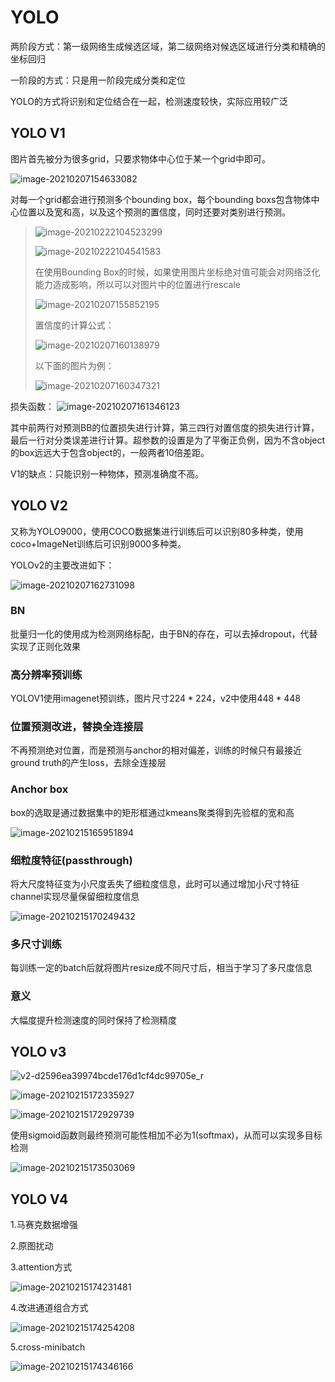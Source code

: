 # YOLO

两阶段方式：第一级网络生成候选区域，第二级网络对候选区域进行分类和精确的坐标回归

一阶段的方式：只是用一阶段完成分类和定位

YOLO的方式将识别和定位结合在一起，检测速度较快，实际应用较广泛

## YOLO V1

图片首先被分为很多grid，只要求物体中心位于某一个grid中即可。

![image-20210207154633082](image-20210207154633082.png)



对每一个grid都会进行预测多个bounding box，每个bounding boxs包含物体中心位置以及宽和高，以及这个预测的置信度，同时还要对类别进行预测。

> ![image-20210222104523299](image-20210222104523299.png)
>
> ![image-20210222104541583](image-20210222104541583.png)
>
> 在使用Bounding Box的时候，如果使用图片坐标绝对值可能会对网络泛化能力造成影响，所以可以对图片中的位置进行rescale
>
> ![image-20210207155852195](image-20210207155852195.png)
>
> 置信度的计算公式：
>
> ![image-20210207160138979](image-20210207160138979.png)
>
> 以下面的图片为例：
>
> ![image-20210207160347321](image-20210207160347321.png)

损失函数：
![image-20210207161346123](image-20210207161346123.png)

其中前两行对预测BB的位置损失进行计算，第三四行对置信度的损失进行计算，最后一行对分类误差进行计算。超参数的设置是为了平衡正负例，因为不含object的box远远大于包含object的，一般两者10倍差距。

V1的缺点：只能识别一种物体，预测准确度不高。

## YOLO V2

又称为YOLO9000，使用COCO数据集进行训练后可以识别80多种类，使用coco+ImageNet训练后可识别9000多种类。

YOLOv2的主要改进如下：

![image-20210207162731098](image-20210207162731098.png)

### BN

批量归一化的使用成为检测网络标配，由于BN的存在，可以去掉dropout，代替实现了正则化效果

### 高分辨率预训练

YOLOV1使用imagenet预训练，图片尺寸$224*224$，v2中使用$448*448$

### 位置预测改进，替换全连接层

不再预测绝对位置，而是预测与anchor的相对偏差，训练的时候只有最接近ground truth的产生loss，去除全连接层

### Anchor box

box的选取是通过数据集中的矩形框通过kmeans聚类得到先验框的宽和高

![image-20210215165951894](image-20210215165951894.png)

### 细粒度特征(passthrough)

将大尺度特征变为小尺度丢失了细粒度信息，此时可以通过增加小尺寸特征channel实现尽量保留细粒度信息

![image-20210215170249432](image-20210215170249432.png)

### 多尺寸训练

每训练一定的batch后就将图片resize成不同尺寸后，相当于学习了多尺度信息

### 意义

大幅度提升检测速度的同时保持了检测精度

## YOLO v3

![v2-d2596ea39974bcde176d1cf4dc99705e_r](v2-d2596ea39974bcde176d1cf4dc99705e_r.jpg)

![image-20210215172335927](image-20210215172335927.png)

![image-20210215172929739](image-20210215172929739.png)

使用sigmoid函数则最终预测可能性相加不必为1(softmax)，从而可以实现多目标检测

![image-20210215173503069](image-20210215173503069.png)

## YOLO V4

1.马赛克数据增强

2.原图扰动

3.attention方式

![image-20210215174231481](image-20210215174231481.png)

4.改进通道组合方式

![image-20210215174254208](image-20210215174254208.png)

5.cross-minibatch

![image-20210215174346166](image-20210215174346166.png)

